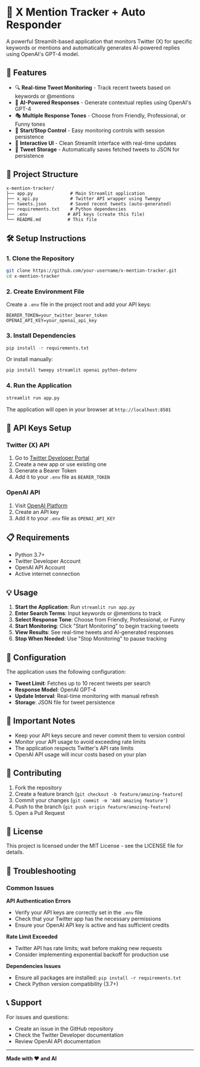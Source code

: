 # 🧠 X Mention Tracker + Auto Responder

A powerful Streamlit-based application that monitors Twitter (X) for specific keywords or mentions and automatically generates AI-powered replies using OpenAI's GPT-4 model.

## 🚀 Features

- 🔍 **Real-time Tweet Monitoring** - Track recent tweets based on keywords or @mentions
- 🤖 **AI-Powered Responses** - Generate contextual replies using OpenAI's GPT-4
- 🎭 **Multiple Response Tones** - Choose from Friendly, Professional, or Funny tones
- 🛑 **Start/Stop Control** - Easy monitoring controls with session persistence
- 💬 **Interactive UI** - Clean Streamlit interface with real-time updates
- 💾 **Tweet Storage** - Automatically saves fetched tweets to JSON for persistence

## 📁 Project Structure

```
x-mention-tracker/
├── app.py              # Main Streamlit application
├── x_api.py            # Twitter API wrapper using Tweepy
├── tweets.json         # Saved recent tweets (auto-generated)
├── requirements.txt    # Python dependencies
├── .env               # API keys (create this file)
└── README.md          # This file
```

## 🛠️ Setup Instructions

### 1. Clone the Repository

```bash
git clone https://github.com/your-username/x-mention-tracker.git
cd x-mention-tracker
```

### 2. Create Environment File

Create a `.env` file in the project root and add your API keys:

```env
BEARER_TOKEN=your_twitter_bearer_token
OPENAI_API_KEY=your_openai_api_key
```

### 3. Install Dependencies

```bash
pip install -r requirements.txt
```

Or install manually:

```bash
pip install tweepy streamlit openai python-dotenv
```

### 4. Run the Application

```bash
streamlit run app.py
```

The application will open in your browser at `http://localhost:8501`

## 🔑 API Keys Setup

### Twitter (X) API
1. Go to [Twitter Developer Portal](https://developer.twitter.com/)
2. Create a new app or use existing one
3. Generate a Bearer Token
4. Add it to your `.env` file as `BEARER_TOKEN`

### OpenAI API
1. Visit [OpenAI Platform](https://platform.openai.com/)
2. Create an API key
3. Add it to your `.env` file as `OPENAI_API_KEY`

## 📋 Requirements

- Python 3.7+
- Twitter Developer Account
- OpenAI API Account
- Active internet connection

## 💡 Usage

1. **Start the Application**: Run `streamlit run app.py`
2. **Enter Search Terms**: Input keywords or @mentions to track
3. **Select Response Tone**: Choose from Friendly, Professional, or Funny
4. **Start Monitoring**: Click "Start Monitoring" to begin tracking tweets
5. **View Results**: See real-time tweets and AI-generated responses
6. **Stop When Needed**: Use "Stop Monitoring" to pause tracking

## 🔧 Configuration

The application uses the following configuration:
- **Tweet Limit**: Fetches up to 10 recent tweets per search
- **Response Model**: OpenAI GPT-4
- **Update Interval**: Real-time monitoring with manual refresh
- **Storage**: JSON file for tweet persistence

## 🚨 Important Notes

- Keep your API keys secure and never commit them to version control
- Monitor your API usage to avoid exceeding rate limits
- The application respects Twitter's API rate limits
- OpenAI API usage will incur costs based on your plan

## 🤝 Contributing

1. Fork the repository
2. Create a feature branch (`git checkout -b feature/amazing-feature`)
3. Commit your changes (`git commit -m 'Add amazing feature'`)
4. Push to the branch (`git push origin feature/amazing-feature`)
5. Open a Pull Request

## 📄 License

This project is licensed under the MIT License - see the LICENSE file for details.

## 🐛 Troubleshooting

### Common Issues

**API Authentication Errors**
- Verify your API keys are correctly set in the `.env` file
- Check that your Twitter app has the necessary permissions
- Ensure your OpenAI API key is active and has sufficient credits

**Rate Limit Exceeded**
- Twitter API has rate limits; wait before making new requests
- Consider implementing exponential backoff for production use

**Dependencies Issues**
- Ensure all packages are installed: `pip install -r requirements.txt`
- Check Python version compatibility (3.7+)

## 📞 Support

For issues and questions:
- Create an issue in the GitHub repository
- Check the Twitter Developer documentation
- Review OpenAI API documentation

---

**Made with ❤️ and AI**